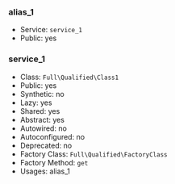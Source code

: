 ### alias_1

- Service: `service_1`
- Public: yes

### service_1

- Class: `Full\Qualified\Class1`
- Public: yes
- Synthetic: no
- Lazy: yes
- Shared: yes
- Abstract: yes
- Autowired: no
- Autoconfigured: no
- Deprecated: no
- Factory Class: `Full\Qualified\FactoryClass`
- Factory Method: `get`
- Usages: alias_1
